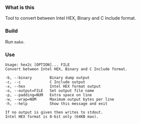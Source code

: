 ### What is this

Tool to convert between Intel HEX, Binary and C Include format.

### Build

Run `make`.

### Use

```
Usage: hex2c [OPTION]... FILE
Convert between Intel HEX, Binary and C Include format.

-b, --binary        Binary dump output
-c, --c             C Include output
-x, --hex           Intel HEX format output
-o, --output=FILE   Set output file name
-p, --padding=NUM   Extra space on line
-w, --wrap=NUM      Maximum output bytes per line
-h, --help          Show this message and exit

If no output is given then writes to stdout.
Intel HEX format is 8-bit only (64KB max).
```
